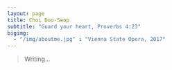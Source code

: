 ```yaml
---
layout: page
title: Choi Doo-Seop
subtitle: "Guard your heart, Proverbs 4:23"
bigimg:
  - "/img/aboutme.jpg" : "Vienna State Opera, 2017"
---
```


> Writing...
